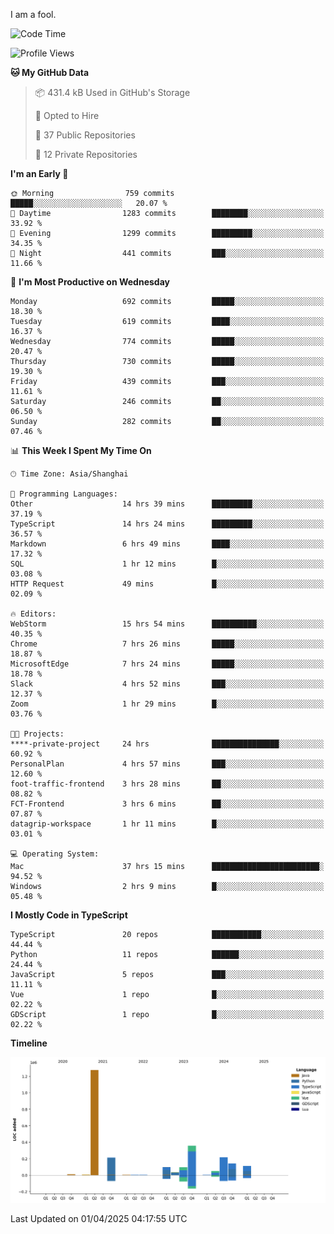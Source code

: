 I am a fool.

<!--START_SECTION:waka-->
![Code Time](http://img.shields.io/badge/Code%20Time-2%2C813%20hrs%2041%20mins-blue)

![Profile Views](http://img.shields.io/badge/Profile%20Views-1-blue)

**🐱 My GitHub Data** 

> 📦 431.4 kB Used in GitHub's Storage 
 > 
> 💼 Opted to Hire
 > 
> 📜 37 Public Repositories 
 > 
> 🔑 12 Private Repositories 
 > 
**I'm an Early 🐤** 

```text
🌞 Morning                759 commits         █████░░░░░░░░░░░░░░░░░░░░   20.07 % 
🌆 Daytime                1283 commits        ████████░░░░░░░░░░░░░░░░░   33.92 % 
🌃 Evening                1299 commits        █████████░░░░░░░░░░░░░░░░   34.35 % 
🌙 Night                  441 commits         ███░░░░░░░░░░░░░░░░░░░░░░   11.66 % 
```
📅 **I'm Most Productive on Wednesday** 

```text
Monday                   692 commits         █████░░░░░░░░░░░░░░░░░░░░   18.30 % 
Tuesday                  619 commits         ████░░░░░░░░░░░░░░░░░░░░░   16.37 % 
Wednesday                774 commits         █████░░░░░░░░░░░░░░░░░░░░   20.47 % 
Thursday                 730 commits         █████░░░░░░░░░░░░░░░░░░░░   19.30 % 
Friday                   439 commits         ███░░░░░░░░░░░░░░░░░░░░░░   11.61 % 
Saturday                 246 commits         ██░░░░░░░░░░░░░░░░░░░░░░░   06.50 % 
Sunday                   282 commits         ██░░░░░░░░░░░░░░░░░░░░░░░   07.46 % 
```


📊 **This Week I Spent My Time On** 

```text
🕑︎ Time Zone: Asia/Shanghai

💬 Programming Languages: 
Other                    14 hrs 39 mins      █████████░░░░░░░░░░░░░░░░   37.19 % 
TypeScript               14 hrs 24 mins      █████████░░░░░░░░░░░░░░░░   36.57 % 
Markdown                 6 hrs 49 mins       ████░░░░░░░░░░░░░░░░░░░░░   17.32 % 
SQL                      1 hr 12 mins        █░░░░░░░░░░░░░░░░░░░░░░░░   03.08 % 
HTTP Request             49 mins             █░░░░░░░░░░░░░░░░░░░░░░░░   02.09 % 

🔥 Editors: 
WebStorm                 15 hrs 54 mins      ██████████░░░░░░░░░░░░░░░   40.35 % 
Chrome                   7 hrs 26 mins       █████░░░░░░░░░░░░░░░░░░░░   18.87 % 
MicrosoftEdge            7 hrs 24 mins       █████░░░░░░░░░░░░░░░░░░░░   18.78 % 
Slack                    4 hrs 52 mins       ███░░░░░░░░░░░░░░░░░░░░░░   12.37 % 
Zoom                     1 hr 29 mins        █░░░░░░░░░░░░░░░░░░░░░░░░   03.76 % 

🐱‍💻 Projects: 
****-private-project     24 hrs              ███████████████░░░░░░░░░░   60.92 % 
PersonalPlan             4 hrs 57 mins       ███░░░░░░░░░░░░░░░░░░░░░░   12.60 % 
foot-traffic-frontend    3 hrs 28 mins       ██░░░░░░░░░░░░░░░░░░░░░░░   08.82 % 
FCT-Frontend             3 hrs 6 mins        ██░░░░░░░░░░░░░░░░░░░░░░░   07.87 % 
datagrip-workspace       1 hr 11 mins        █░░░░░░░░░░░░░░░░░░░░░░░░   03.01 % 

💻 Operating System: 
Mac                      37 hrs 15 mins      ████████████████████████░   94.52 % 
Windows                  2 hrs 9 mins        █░░░░░░░░░░░░░░░░░░░░░░░░   05.48 % 
```

**I Mostly Code in TypeScript** 

```text
TypeScript               20 repos            ███████████░░░░░░░░░░░░░░   44.44 % 
Python                   11 repos            ██████░░░░░░░░░░░░░░░░░░░   24.44 % 
JavaScript               5 repos             ███░░░░░░░░░░░░░░░░░░░░░░   11.11 % 
Vue                      1 repo              █░░░░░░░░░░░░░░░░░░░░░░░░   02.22 % 
GDScript                 1 repo              █░░░░░░░░░░░░░░░░░░░░░░░░   02.22 % 
```



**Timeline**

![Lines of Code chart](https://raw.githubusercontent.com/VeejaLiu/VeejaLiu/master/assets/bar_graph.png)


 Last Updated on 01/04/2025 04:17:55 UTC
<!--END_SECTION:waka-->

